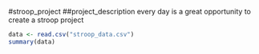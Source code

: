 #stroop_project
##project_description
every day is a great opportunity to create a stroop project
```R
data <- read.csv("stroop_data.csv")
summary(data)
